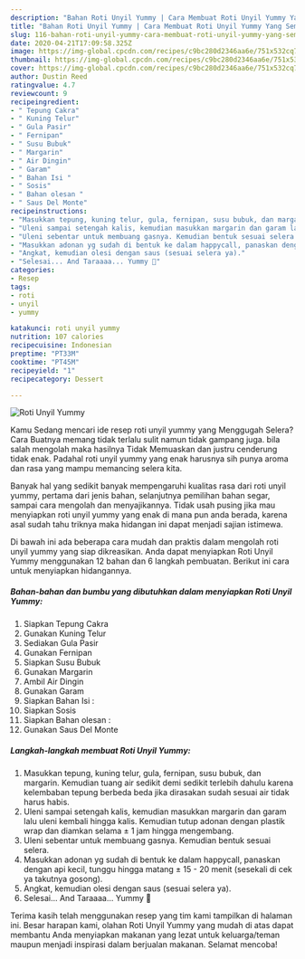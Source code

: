 ```yaml
---
description: "Bahan Roti Unyil Yummy | Cara Membuat Roti Unyil Yummy Yang Sempurna"
title: "Bahan Roti Unyil Yummy | Cara Membuat Roti Unyil Yummy Yang Sempurna"
slug: 116-bahan-roti-unyil-yummy-cara-membuat-roti-unyil-yummy-yang-sempurna
date: 2020-04-21T17:09:58.325Z
image: https://img-global.cpcdn.com/recipes/c9bc280d2346aa6e/751x532cq70/roti-unyil-yummy-foto-resep-utama.jpg
thumbnail: https://img-global.cpcdn.com/recipes/c9bc280d2346aa6e/751x532cq70/roti-unyil-yummy-foto-resep-utama.jpg
cover: https://img-global.cpcdn.com/recipes/c9bc280d2346aa6e/751x532cq70/roti-unyil-yummy-foto-resep-utama.jpg
author: Dustin Reed
ratingvalue: 4.7
reviewcount: 9
recipeingredient:
- " Tepung Cakra"
- " Kuning Telur"
- " Gula Pasir"
- " Fernipan"
- " Susu Bubuk"
- " Margarin"
- " Air Dingin"
- " Garam"
- " Bahan Isi "
- " Sosis"
- " Bahan olesan "
- " Saus Del Monte"
recipeinstructions:
- "Masukkan tepung, kuning telur, gula, fernipan, susu bubuk, dan margarin. Kemudian tuang air sedikit demi sedikit terlebih dahulu karena kelembaban tepung berbeda beda jika dirasakan sudah sesuai air tidak harus habis."
- "Uleni sampai setengah kalis, kemudian masukkan margarin dan garam lalu uleni kembali hingga kalis. Kemudian tutup adonan dengan plastik wrap dan diamkan selama ± 1 jam hingga mengembang."
- "Uleni sebentar untuk membuang gasnya. Kemudian bentuk sesuai selera."
- "Masukkan adonan yg sudah di bentuk ke dalam happycall, panaskan dengan api kecil, tunggu hingga matang ± 15 - 20 menit (sesekali di cek ya takutnya gosong)."
- "Angkat, kemudian olesi dengan saus (sesuai selera ya)."
- "Selesai... And Taraaaa... Yummy 🤤"
categories:
- Resep
tags:
- roti
- unyil
- yummy

katakunci: roti unyil yummy 
nutrition: 107 calories
recipecuisine: Indonesian
preptime: "PT33M"
cooktime: "PT45M"
recipeyield: "1"
recipecategory: Dessert

---
```



![Roti Unyil Yummy](https://img-global.cpcdn.com/recipes/c9bc280d2346aa6e/751x532cq70/roti-unyil-yummy-foto-resep-utama.jpg)

Kamu Sedang mencari ide resep roti unyil yummy yang Menggugah Selera? Cara Buatnya memang tidak terlalu sulit namun tidak gampang juga. bila salah mengolah maka hasilnya Tidak Memuaskan dan justru cenderung tidak enak. Padahal roti unyil yummy yang enak harusnya sih punya aroma dan rasa yang mampu memancing selera kita.

Banyak hal yang sedikit banyak mempengaruhi kualitas rasa dari roti unyil yummy, pertama dari jenis bahan, selanjutnya pemilihan bahan segar, sampai cara mengolah dan menyajikannya. Tidak usah pusing jika mau menyiapkan roti unyil yummy yang enak di mana pun anda berada, karena asal sudah tahu triknya maka hidangan ini dapat menjadi sajian istimewa.




Di bawah ini ada beberapa cara mudah dan praktis dalam mengolah roti unyil yummy yang siap dikreasikan. Anda dapat menyiapkan Roti Unyil Yummy menggunakan 12 bahan dan 6 langkah pembuatan. Berikut ini cara untuk menyiapkan hidangannya.

<!--inarticleads1-->

##### Bahan-bahan dan bumbu yang dibutuhkan dalam menyiapkan Roti Unyil Yummy:

1. Siapkan  Tepung Cakra
1. Gunakan  Kuning Telur
1. Sediakan  Gula Pasir
1. Gunakan  Fernipan
1. Siapkan  Susu Bubuk
1. Gunakan  Margarin
1. Ambil  Air Dingin
1. Gunakan  Garam
1. Siapkan  Bahan Isi :
1. Siapkan  Sosis
1. Siapkan  Bahan olesan :
1. Gunakan  Saus Del Monte




<!--inarticleads2-->

##### Langkah-langkah membuat Roti Unyil Yummy:

1. Masukkan tepung, kuning telur, gula, fernipan, susu bubuk, dan margarin. Kemudian tuang air sedikit demi sedikit terlebih dahulu karena kelembaban tepung berbeda beda jika dirasakan sudah sesuai air tidak harus habis.
1. Uleni sampai setengah kalis, kemudian masukkan margarin dan garam lalu uleni kembali hingga kalis. Kemudian tutup adonan dengan plastik wrap dan diamkan selama ± 1 jam hingga mengembang.
1. Uleni sebentar untuk membuang gasnya. Kemudian bentuk sesuai selera.
1. Masukkan adonan yg sudah di bentuk ke dalam happycall, panaskan dengan api kecil, tunggu hingga matang ± 15 - 20 menit (sesekali di cek ya takutnya gosong).
1. Angkat, kemudian olesi dengan saus (sesuai selera ya).
1. Selesai... And Taraaaa... Yummy 🤤




Terima kasih telah menggunakan resep yang tim kami tampilkan di halaman ini. Besar harapan kami, olahan Roti Unyil Yummy yang mudah di atas dapat membantu Anda menyiapkan makanan yang lezat untuk keluarga/teman maupun menjadi inspirasi dalam berjualan makanan. Selamat mencoba!
